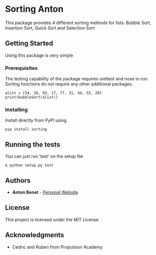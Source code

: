 # Sorting Anton

This package provides 4 different sorting methods for lists: Bubble Sort, Insertion Sort, Quick Sort and Selection Sort

## Getting Started

Using this package is very simple
### Prerequisites

The testing capability of the package requires unittest and nose to run.
Sorting functions do not require any other additional packages.

```
alist = [54, 26, 93, 17, 77, 31, 44, 55, 20]
print(bubbleSort(alist))
```

### Installing

Install directly from PyPI using

```
pip install sorting
```


## Running the tests

You can just run 'test' on the setup file

```
$ python setup.py test
```


## Authors

* **Anton Benet** - [Personal Website](https://www.antonbenet.com/)

## License

This project is licensed under the MIT License.

## Acknowledgments

* Cedric and Ruben from Propulsion Academy
